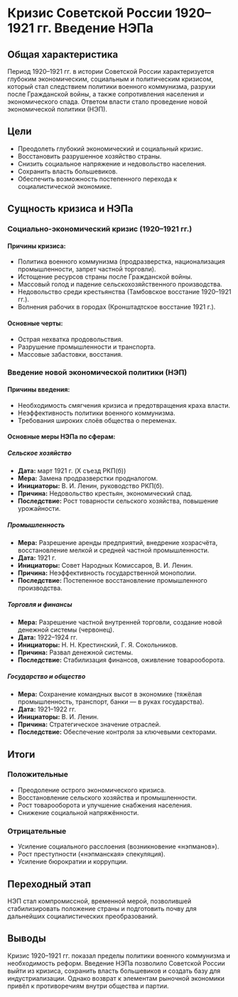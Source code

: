 # Кризис Советской России 1920–1921 гг. Введение НЭПа

## Общая характеристика

Период 1920–1921 гг. в истории Советской России характеризуется глубоким экономическим, социальным и политическим кризисом, который стал следствием политики военного коммунизма, разрухи после Гражданской войны, а также сопротивления населения и экономического спада. Ответом власти стало проведение новой экономической политики (НЭП).

## Цели

- Преодолеть глубокий экономический и социальный кризис.
- Восстановить разрушенное хозяйство страны.
- Снизить социальное напряжение и недовольство населения.
- Сохранить власть большевиков.
- Обеспечить возможность постепенного перехода к социалистической экономике.

## Сущность кризиса и НЭПа

### Социально-экономический кризис (1920–1921 гг.)

#### Причины кризиса:
- Политика военного коммунизма (продразверстка, национализация промышленности, запрет частной торговли).
- Истощение ресурсов страны после Гражданской войны.
- Массовый голод и падение сельскохозяйственного производства.
- Недовольство среди крестьянства (Тамбовское восстание 1920–1921 гг.).
- Волнения рабочих в городах (Кронштадтское восстание 1921 г.).

#### Основные черты:
- Острая нехватка продовольствия.
- Разрушение промышленности и транспорта.
- Массовые забастовки, восстания.

### Введение новой экономической политики (НЭП)

#### Причины введения:
- Необходимость смягчения кризиса и предотвращения краха власти.
- Неэффективность политики военного коммунизма.
- Требования широких слоёв общества о переменах.

#### Основные меры НЭПа по сферам:

##### Сельское хозяйство
- **Дата:** март 1921 г. (X съезд РКП(б))
- **Мера:** Замена продразверстки продналогом.
- **Инициаторы:** В. И. Ленин, руководство РКП(б).
- **Причина:** Недовольство крестьян, экономический спад.
- **Последствие:** Рост товарности сельского хозяйства, повышение урожайности.

##### Промышленность
- **Мера:** Разрешение аренды предприятий, внедрение хозрасчёта, восстановление мелкой и средней частной промышленности.
- **Дата:** 1921 г.
- **Инициаторы:** Совет Народных Комиссаров, В. И. Ленин.
- **Причина:** Неэффективность государственной монополии.
- **Последствие:** Постепенное восстановление промышленного производства.

##### Торговля и финансы
- **Мера:** Разрешение частной внутренней торговли, создание новой денежной системы (червонец).
- **Дата:** 1922–1924 гг.
- **Инициаторы:** Н. Н. Крестинский, Г. Я. Сокольников.
- **Причина:** Развал денежной системы.
- **Последствие:** Стабилизация финансов, оживление товарооборота.

##### Государство и общество
- **Мера:** Сохранение командных высот в экономике (тяжёлая промышленность, транспорт, банки — в руках государства).
- **Дата:** 1921–1922 гг.
- **Инициаторы:** В. И. Ленин.
- **Причина:** Стратегическое значение отраслей.
- **Последствие:** Обеспечение контроля за ключевыми секторами.

## Итоги

### Положительные
- Преодоление острого экономического кризиса.
- Восстановление сельского хозяйства и промышленности.
- Рост товарооборота и улучшение снабжения населения.
- Снижение социальной напряжённости.

### Отрицательные
- Усиление социального расслоения (возникновение «нэпманов»).
- Рост преступности («нэпманская» спекуляция).
- Усиление бюрократии и коррупции.

## Переходный этап

НЭП стал компромиссной, временной мерой, позволившей стабилизировать положение страны и подготовить почву для дальнейших социалистических преобразований.

## Выводы

Кризис 1920–1921 гг. показал пределы политики военного коммунизма и необходимость реформ. Введение НЭПа позволило Советской России выйти из кризиса, сохранить власть большевиков и создать базу для индустриализации. Однако возврат к элементам рыночной экономики привёл к противоречиям внутри общества и партии.
